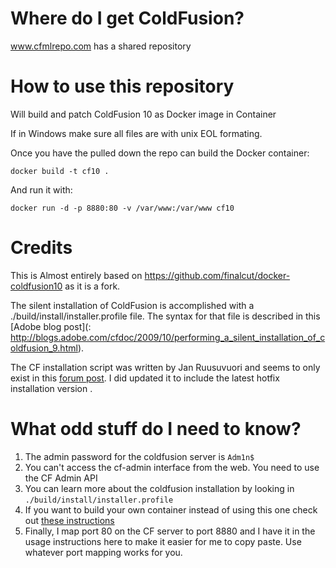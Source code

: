 
# Where do I get ColdFusion?

www.cfmlrepo.com has a shared repository

# How to use this repository

Will build and patch ColdFusion 10 as Docker image in Container

If in Windows make sure all files are with unix EOL formating.

Once you have the  pulled down the repo  can build the Docker container:

    docker build -t cf10 .

And run it with:

    docker run -d -p 8880:80 -v /var/www:/var/www cf10


# Credits
This is Almost entirely based on https://github.com/finalcut/docker-coldfusion10 as it is  a fork.

The silent installation of ColdFusion is accomplished with a ./build/install/installer.profile file. The syntax for that file is described in this [Adobe blog post](: http://blogs.adobe.com/cfdoc/2009/10/performing_a_silent_installation_of_coldfusion_9.html).


The CF installation script was written by Jan Ruusuvuori and seems to only exist in this [forum post](https://forums.adobe.com/message/4721871).  I did  updated it to include the latest hotfix installation version .


# What odd stuff do I need to know?

1. The admin password for the coldfusion server is `Adm1n$`
2. You can't access the cf-admin interface from the web. You need to use the CF Admin API
3. You can learn more about the coldfusion installation by looking in `./build/install/installer.profile`
4. If you want to build your own container instead of using this one check out [these instructions](https://github.com/finalcut/docker-coldfusion10/blob/master/BUILD_INSTRUCTIONS.md)
5. Finally, I map port 80 on the CF server to port 8880 and I have it in the usage instructions here to make it easier for me to copy paste.  Use whatever port mapping works for you.
